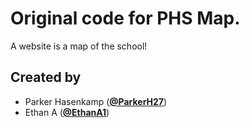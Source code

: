 # Original code for PHS Map.

A website is a map of the school!

## Created by

- Parker Hasenkamp ([**@ParkerH27**](https://github.com/ParkerH27))
- Ethan A ([**@EthanA1**](https://github.com/EthanA1))
